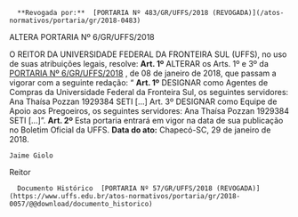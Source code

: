       **Revogada por:**  [PORTARIA Nº 483/GR/UFFS/2018 (REVOGADA)](/atos-normativos/portaria/gr/2018-0483) 

   ALTERA PORTARIA Nº 6/GR/UFFS/2018  

 O REITOR DA UNIVERSIDADE FEDERAL DA FRONTEIRA SUL (UFFS), no uso de suas atribuições legais, resolve:   **Art. 1º** ALTERAR os Arts. 1º e 3º da [PORTARIA Nº 6/GR/UFFS/2018](https://www.uffs.edu.br/atos-normativos/portaria/gr/2018-0006)  , de 08 de janeiro de 2018, que passam a vigorar com a seguinte redação: “ **Art. 1º** DESIGNAR como Agentes de Compras da Universidade Federal da Fronteira Sul, os seguintes servidores:     Ana Thaísa Pozzan   1929384   SETI     [...]   Art. 3º DESIGNAR como Equipe de Apoio aos Pregoeiros, os seguintes servidores:     Ana Thaísa Pozzan   1929384   SETI     [...]”.   **Art. 2º** Esta portaria entrará em vigor na data de sua publicação no Boletim Oficial da UFFS.      **Data do ato:** Chapecó-SC, 29 de janeiro de 2018.   
 

    Jaime Giolo   
 Reitor 

      Documento Histórico  [PORTARIA Nº 57/GR/UFFS/2018 (REVOGADA)](https://www.uffs.edu.br/atos-normativos/portaria/gr/2018-0057/@@download/documento_historico)     
      